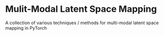 # Mulit-Modal Latent Space Mapping

A collection of various techniques / methods for multi-modal latent space mapping in PyTorch
